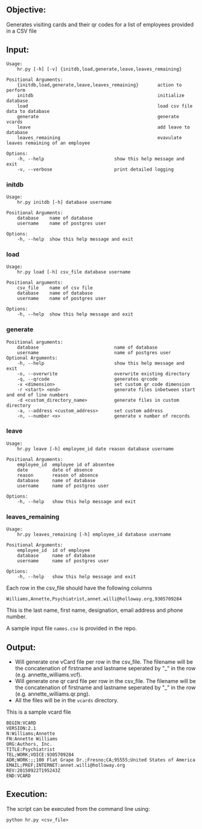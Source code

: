 ## Objective:

Generates visiting cards and their qr codes for a list of employees provided in a CSV
file


## Input:

    Usage: 
        hr.py [-h] [-v] {initdb,load,generate,leave,leaves_remaining}

    Positional Arguments:
        {initdb,load,generate,leave,leaves_remaining}       action to perform
        initdb                                              initialize database
        load                                                load csv file data to database
        generate                                            generate vcards
        leave                                               add leave to database
        leaves_remaining                                    evavulate leaves remaining of an employee

    Options:
        -h, --help                          show this help message and exit
        -v, --verbose                       print detailed logging


### initdb

    Usage: 
        hr.py initdb [-h] database username

    Positional Arguments:
        database    name of database
        username    name of postgres user

    Options:
        -h, --help  show this help message and exit

### load

    Usage: 
        hr.py load [-h] csv_file database username

    Positional arguments:
        csv_file    name of csv file
        database    name of database
        username    name of postgres user

    Options:
        -h, --help  show this help message and exit


### generate

    Positional arguments:
        database                            name of database
        username                            name of postgres user
    Optional Arguments:
        -h, --help                          show this help message and exit
        -o, --overwrite                     overwrite existing directory
        -q, --qrcode                        generates qrcode
        -x <dimension>                      set custom qr code dimension
        -r <start> <end>                    generate files inbetween start and end of line numbers
        -d <custom_directory_name>          generate files in custom directory
        -a, --address <custom_address>      set custom address
        -n, --number <x>                    generate x number of records

### leave

    Usage: 
        hr.py leave [-h] employee_id date reason database username

    Positional Arguments:
        employee_id  employee id of absentee
        date         date of absence
        reason       reason of absence
        database     name of database
        username     name of postgres user

    Options:
        -h, --help   show this help message and exit

### leaves_remaining

    Usage: 
        hr.py leaves_remaining [-h] employee_id database username

    Positional Arguments:
        employee_id  id of employee
        database     name of database
        username     name of postgres user

    Options:
        -h, --help   show this help message and exit

Each row in the csv_file should have the following columns

    Williams,Annette,Psychiatrist,annet.willi@holloway.org,9305709284

This is the last name, first name, designation, email address and
phone number. 

A sample input file `names.csv` is provided in the repo.


## Output:

- Will generate one vCard file per row in the csv_file. The filename
will be the concatenation of firstname and lastname seperated by "_" 
in the row (e.g. annette_williams.vcf).
- Will generate one qr card file per row in the csv_file. The filename
will be the concatenation of firstname and lastname seperated by "_" 
in the row (e.g. annette_williams.qr.png).
- All the files will be in the `vcards` directory.

This is a sample vcard file

    BEGIN:VCARD
    VERSION:2.1
    N:Williams;Annette
    FN:Annette Williams
    ORG:Authors, Inc.
    TITLE:Psychiatrist
    TEL;WORK;VOICE:9305709284
    ADR;WORK:;;100 Flat Grape Dr.;Fresno;CA;95555;United States of America
    EMAIL;PREF;INTERNET:annet.willi@holloway.org
    REV:20150922T195243Z
    END:VCARD


## Execution:

The script can be executed from the command line using:
 
 ```python hr.py <csv_file>```
    